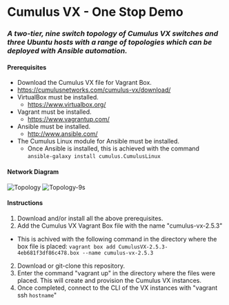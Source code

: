 # Cumulus VX - One Stop Demo
### _A two-tier, nine switch topology of Cumulus VX switches and three Ubuntu hosts with a range of topologies which can be deployed with Ansible automation._


#### Prerequisites
  * Download the Cumulus VX file for Vagrant Box.
   * https://cumulusnetworks.com/cumulus-vx/download/
  * VirtualBox must be installed.
    * https://www.virtualbox.org/
  * Vagrant must be installed.
    * https://www.vagrantup.com/
  * Ansible must be installed.
    * http://www.ansible.com/
  * The Cumulus Linux module for Ansible must be installed.
    * Once Ansible is installed, this is achieved with the command ```ansible-galaxy install cumulus.CumulusLinux```
    

#### Network Diagram
![Topology](https://github.com/slaffer-au/vx_vagrant_one_stop_demo/blob/master/Topology/raw-topology.png)
![Topology-9s](https://github.com/slaffer-au/vx_vagrant_one_stop_demo/blob/master/Topology/raw-topology-9s.png)

#### Instructions
  1. Download and/or install all the above prerequisites.
  2. Add the Cumulus VX Vagrant Box file with the name "cumulus-vx-2.5.3"
   * This is achived with the following command in the directory where the box file is placed: 
    ``` vagrant box add CumulusVX-2.5.3-4eb681f3df86c478.box --name cumulus-vx-2.5.3 ```
  2. Download or git-clone this repository.
  3. Enter the command "vagrant up" in the directory where the files were placed. This will create and provision the Cumulus VX instances.
  4. Once completed, connect to the CLI of the VX instances with "vagrant ssh ```hostname```"

